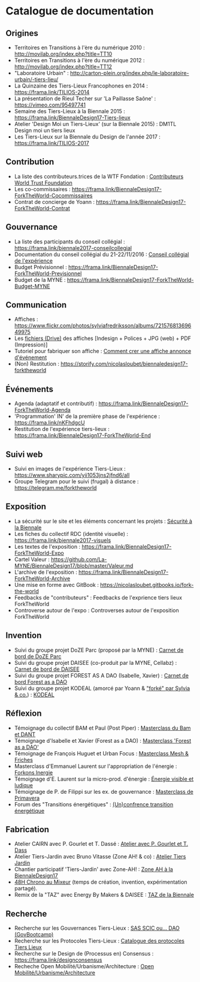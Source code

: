 
# Catalogue de documentation

## Origines
* Territoires en Transitions à l'ère du numérique 2010 : http://movilab.org/index.php?title=TT10
* Territoires en Transitions à l'ère du numérique 2012 : http://movilab.org/index.php?title=TT12
* "Laboratoire Urbain" : http://carton-plein.org/index.php/le-laboratoire-urbain/-tiers-lieu/
* La Quinzaine des Tiers-Lieux Francophones en 2014 : https://frama.link/TILIOS-2014
* La présentation de Rieul Techer sur 'La Paillasse Saône' : https://vimeo.com/95497741
* Semaine des Tiers-Lieux à la Biennale 2015 : https://frama.link/BiennaleDesign17-Tiers-lieux
* Atelier 'Design Moi un Tiers-Lieux' (sur la Biennale 2015) : DM1TL Design moi un tiers lieux
* Les Tiers-Lieux sur la Biennale du Design de l'année 2017 : https://frama.link/TILIOS-2017

## Contribution
* La liste des contributeurs.trices de la WTF Fondation : [Contributeurs World Trust Foundation](https://hackpad.com/uX90pJaGf1o)
* Les co-commissaires : https://frama.link/BiennaleDesign17-ForkTheWorld-Cocommissaires
* Contrat de concierge de Yoann : https://frama.link/BiennaleDesign17-ForkTheWorld-Contrat

## Gouvernance
* La liste des participants du conseil collégial : https://frama.link/biennale2017-conseilcollegial
* Documentation du conseil collégial du 21-22/11/2016 : [Conseil collégial de l'expérience](https://hackpad.com/EBQ6ae0jDdQ)
* Budget Prévisionnel : https://frama.link/BiennaleDesign17-ForkTheWorld-Previsionnel
* Budget de la MYNE : https://frama.link/BiennaleDesign17-ForkTheWorld-Budget-MYNE

## Communication
* Affiches : https://www.flickr.com/photos/sylviafredriksson/albums/72157681369649975
* Les [fichiers (Drive)](https://drive.google.com/open?id=0B2bNimbuCtqsaEFsRFNuSVBONlk) des affiches [Indesign + Polices + JPG (web) + PDF (Impression)]
* Tutoriel pour fabriquer son affiche : [Comment crer une affiche annonce d'événement](https://hackpad.com/vET6Q2GELF1)
* (Non) Restitution : https://storify.com/nicolasloubet/biennaledesign17-forktheworld

## Événements
* Agenda (adaptatif et contributif) : https://frama.link/BiennaleDesign17-ForkTheWorld-Agenda
* 'Programmation' IN' de la première phase de l'expérience : https://frama.link/nKFhdgcU
* Restitution de l'expérience tiers-lieux : https://frama.link/BiennaleDesign17-ForkTheWorld-End

## Suivi web
* Suivi en images de l'expérience Tiers-Lieux : https://www.sharypic.com/yii1053jns2jfnd6/all
* Groupe Telegram pour le suivi (frugal) à distance : https://telegram.me/forktheworld

## Exposition
* La sécurité sur le site et les éléments concernant les projets : [Sécurité à la Biennale](https://hackpad.com/jAV2y2PvgKa)
* Les fiches du collectif RDC (identité visuelle) : https://frama.link/biennale2017-visuels
* Les textes de l'exposition : https://frama.link/BiennaleDesign17-ForkTheWorld-Expo
* Cartel Valeur : https://github.com/La-MYNE/BiennaleDesign17/blob/master/Valeur.md
* L'archive de l'exposition : https://frama.link/BiennaleDesign17-ForkTheWorld-Archive
* Une mise en forme avec GitBook : https://nicolasloubet.gitbooks.io/fork-the-world
* Feedbacks de "contributeurs" : Feedbacks de l'exprience tiers lieux ForkTheWorld
* Controverse autour de l'expo : Controverses autour de l'exposition ForkTheWorld

## Invention
* Suivi du groupe projet DoZE Parc (proposé par la MYNE) : [Carnet de bord de DoZE Parc](https://hackpad.com/98hpmej7KYH)
* Suivi du groupe projet DAISEE (co-produit par la MYNE, Cellabz) : [Carnet de bord de DAISEE](https://hackpad.com/ahuXu8dfACa)
* Suivi du groupe projet FOREST AS A DAO (Isabelle, Xavier) : [Carnet de bord Forest as a DAO](https://lpsprojects.hackpad.com/Forest-as-a-DAO-Organisation-globale-BZKOKbdfjyx)
* Suivi du groupe projet KODEAL (amorcé par Yoann & ["forké" par Sylvia & co.](http://movilab.org/index.php?title=Recherche_et_design_-_Les_nouvelles_formes_de_réciprocité_et_de_contractualisation)) : [KODEAL](http://movilab.org/index.php?title=KoDeal)

## Réflexion
* Témoignage du collectif BAM et Paul (Post Piper) : [Masterclass du Bam et DANT](https://storify.com/nicolasloubet/biennaledesign17-collectifbam-dant)
* Témoignage d'Isabelle et Xavier (Forest as a DAO) : [Masterclass 'Forest as a DAO'](https://storify.com/nicolasloubet/biennaledesign17-forest-dao)
* Témoignage de François Huguet et Urban Focus : [Masterclass Mesh & Friches](https://storify.com/nicolasloubet/biennaledesign17-mesh-friches)
* Masterclass d'Emmanuel Laurent sur l'appropriation de l'énergie : [Forkons lnergie](https://hackpad.com/Ll4iF2Xsz9G)
* Témoignage d'E. Laurent sur la micro-prod. d'énergie : [Énergie visible et ludique](https://storify.com/nicolasloubet/biennaledesign17-em-laurent-energie)
* Témoignage de P. de Filippi sur les ex. de gouvernance : [Masterclass de Primavera](https://storify.com/nicolasloubet/biennaledesign17-primavera-de-filippi)
* Forum des "Transitions énergétiques" : [(Un)confrence transition énergétique](https://storify.com/nicolasloubet/biennaledesign17-transition-gouvernance-energie)

## Fabrication
* Atelier CAIRN avec P. Gourlet et T. Dassé : [Atelier avec P. Gourlet et T. Dass](https://hackpad.com/EDBRa60zyms)
* Atelier Tiers-Jardin avec Bruno Vitasse (Zone AH! & co) : [Atelier Tiers Jardin](https://frama.link/BiennaleDesign17-ForkTheWorld-TiersJardin)
* Chantier participatif 'Tiers-Jardin' avec Zone-AH! : [Zone AH à la BiennaleDesign17](https://frama.link/BiennaleDesign17-ForkTheWorld-ZoneAH)
* [48H Chrono au Mixeur](https://hackpad.com/eAzMZztYIzi) (temps de création, invention, expérimentation partagé).
* Remix de la "TAZ" avec Energy By Makers & DAISEE : [TAZ de la Biennale](https://hackpad.com/RaNrSas8xnN)

## Recherche
* Recherche sur les Gouvernances Tiers-Lieux : [SAS SCIC ou... DAO (GovBootcamp)](https://hackpad.com/mYP9xSLvexh)
* Recherche sur les Protocoles Tiers-Lieux : [Catalogue des protocoles Tiers Lieux](https://hackpad.com/CbzN75WgWDa)
* Recherche sur le Design de (Processus en) Consensus : https://frama.link/designconsensus
* Recheche Open Mobilité/Urbanisme/Architecture : [Open Mobilité/Urbanisme/Architecture](https://hackpad.com/9DK2AWQvQYg)
